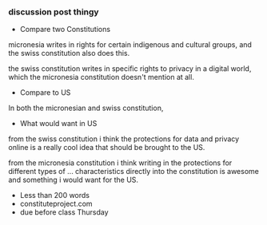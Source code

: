### discussion post thingy
- Compare two Constitutions

micronesia writes in rights for certain indigenous and cultural groups, and the swiss constitution also does this. 

the swiss constitution writes in specific rights to privacy in a digital world, which the micronesia constitution doesn't mention at all. 









- Compare to US

In both the micronesian and swiss constitution, 














- What would want in US

from the swiss constitution i think the protections for data and privacy online is a really cool idea that should be brought to the US. 

from the micronesia constitution i think writing in the protections for different types of ... characteristics directly into the constitution is awesome and something i would want for the US.


- Less than 200 words
- constituteproject.com
- due before class Thursday
